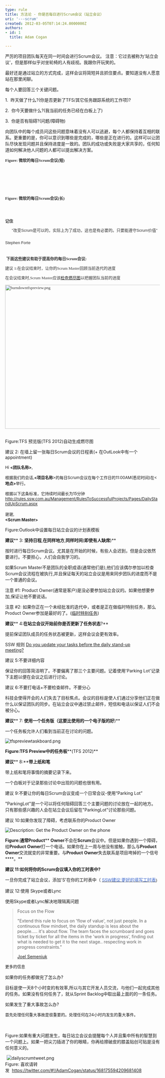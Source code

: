 ```yaml
---
type: rule
title: 方法论 - 你是否每日进行Scrum会议（站立会议）
uri: '---scrum'
created: 2012-03-05T07:14:24.0000000Z
authors:
- id: 1
  title: Adam Cogan

---
```


 ​严厉的项目团队每天在同一时间会进行Scrum会议。
注意：它过去被称为‘站立会议’，但是那样似乎对坐轮椅的人有歧视。我跟你开玩笑的。

最好还是通过站立的方式完成，这样会议将简短并且抓住要点。要知道没有人愿意站在那里闲聊。

每个人要回答三个关键问题。​​​
 
​1.  昨天做了什么?(你是否更新了TFS/其它任务跟踪系统的工作项)?

2.  你今天要做什么?(我​当前的任务已经在白板上了)

3.  你是否有阻碍?(问题/障碍物)

向团队中的每个成员问这些问题意味着没有人可以逃避，每个人都保持着互相的联系。更重要的是，你可以意识到哪些是完成的，哪些是正在进行的。这样可以让团队尽快发现问题并且保持进度是一致的。团队的成功或失败是大家共享的，任何知道如何解决他人问题的人都可以提出解决方案。



<font color="#333333"><font face="Verdana"><font size="2"><font color="#333333"><font face="Verdana"><font size="2"><strong>Figure&#58; 微软的每日Scrum会议(短)</strong></font></font></font></font></font></font>

<font color="#333333"><font face="Verdana"><font size="2"><font color="#333333"><font face="Verdana"><font size="2"><strong>​<div class="ms-rtestate-read ms-rte-wpbox"><div class="ms-rtestate-notify  ms-rtestate-read f2ab1bb8-28cc-4914-b859-52688d9f51f9" id="div_f2ab1bb8-28cc-4914-b859-52688d9f51f9"></div>
<div id="vid_f2ab1bb8-28cc-4914-b859-52688d9f51f9" style="display&#58;none;"></div></div>


​​<br></strong></font></font></font></font></font></font>

<font color="#333333"><font face="Verdana"><font size="2"><font color="#333333"><font face="Verdana"><font size="2"><strong><br></strong></font></font></font></font></font></font>

<font color="#333333"><font face="Verdana"><font size="2"><font color="#333333"><font face="Verdana"><font size="2"><strong>Figure&#58; 微软的每日Scrum会议(长)</strong></font></font></font></font></font></font>
<font color="#333333" style="line-height&#58;18px;"><font face="Verdana"><font size="2"><div><strong>&#160;</strong></div>
<div class="ssw-rteStyle-GreyBox"><div style="padding-bottom&#58;10px;line-height&#58;20px;margin-top&#58;0px;padding-left&#58;0px;padding-right&#58;0px;font-family&#58;verdana, arial, sans-serif;margin-bottom&#58;0px;padding-top&#58;10px;"><strong>记住</strong><span style="line-height&#58;18px;"><strong></strong> <div style="padding-bottom&#58;10px;line-height&#58;20px;margin-top&#58;0px;padding-left&#58;0px;padding-right&#58;0px;margin-bottom&#58;0px;padding-top&#58;10px;">&#160; &#160; &#160; &quot;改变Scrum是可以的，实际上为了成功，这也是有必要的。只要能遵守Scrum价值&quot;</div>
<div style="padding-bottom&#58;10px;line-height&#58;20px;margin-top&#58;0px;padding-left&#58;0px;padding-right&#58;0px;margin-bottom&#58;0px;padding-top&#58;10px;">Stephen Forte</div></span></div></div>
<p><strong>&#160;下面这些建议有助于提高你的每日Scrum会议&#58;</strong></p>
<p class="ssw-rteStyle-Tip">建议 1&#58;在会议结束时，让你的Scrum Master回顾当前迭代的进度</p>
<p><span></span><span></span><span>在</span><span>会议结束时,Scrum</span><span></span><span></span><span> </span><span></span><span></span><span>Master应该</span><a href="/Management/RulesToBetterScrumUsingTFS/Pages/DailyReportsEmailedToTeam.aspx">检查燃尽图</a>以<span>把握团队当前的进度</span><span></span><span></span></p></font></font></font>
<font color="#333333"><font face="Verdana"><font size="2"><img class="ssw-rteStyle-ImageArea" alt="burndowntfspreview.png" src="/Management/RulesToSuccessfulProjects/PublishingImages/burndowntfspreview.png" style="width&#58;601px;height&#58;467px;">&#160;</font></font></font>

<font color="#333333"><font face="Verdana"><font size="2"></font></font></font>Figure:TFS 预览版(TFS 2012)自动生成燃尽图

建议 2: 在墙上留一张每日Scrum会议的日程表(+ 在OutLook中有一个appointment)


<font size="2"><span>Hi <strong>&lt;团队名称&gt;</strong>,</span></font>
<font size="2"><div><span>根据我们的会话,<strong>&lt;项目名称</strong>&gt;的每日Scrum会议在每个工作日的11&#58;00AM(悉尼时间)在&lt;<strong>地点&gt;</strong>举行。</span></div>
<div>根据以下这条标准，它持续时间最长为15分钟</div>
<div><span><font color="#3a66cc"><a href="/Management/RulesToSuccessfulProjects/Pages/DailyStandUpScrum.aspx">http&#58;//rules.ssw.com.au/Management/RulesToSuccessfulProjects/Pages/DailyStandUpScrum.aspx</a></font></span></div>
<div><span><br></span></div>
<div>谢谢,</div>
<strong>&lt;Scrum Master&gt;​ &#160;</strong></font> 

Figure:Outlook中设置每日站立会议的计划表模板

**建议**** 3: ****坚持日程****,****在同样地方****,****同样时间****(****即使有人缺席****)**

按时进行每日Scrum会议。尤其是在开始的时候，有些人会迟到，但是会议依然要进行。不要担心，人们会自我学习的。

如果Scrum Master不是团队的全职成语(通常他们是),他们应该偶尔参加以检查Scrum会议流程在被执行,并且保证每天的站立会议是用来同步团队的进度而不是一个普通的会议。

注意 #1: Product Owner(通常是客户)是没必要参加站立会议的。如果他想要参加,保证让他不要说话。

注意 #2: 如果你正在一个未经批准的迭代中，或者是正在做临时特别任务，那么Product Owner参加是最好的了。([临时特别任务](http&#58;//www.ssw.com.au/ssw/Standards/Rules/RulesToBeingSoftwareConsultantsDealingWithClients.aspx#AdHocManagedWork))

**建议**** 4: ​****在站立会议开始前你是否更新了任务状态****?**

提前保证团队成员的任务状态被更新，这样会议会更有效率。

SSW 规则 [Do you update your tasks before the daily stand-up<br>meeting?](/Management/RulesToBetterScrumUsingTFS/Pages/DailyScrumUpdateTasks.aspx)

​建议 5:不要详细内容

​保证你的回答简洁明了。不要偏离了那三个主要问题。记着使用'Parking Lot'记录下主题以便在会议之后进行讨论。

建议 6:不要打电话+不要检查邮件。不要分心

科技会使得开会的人们失去了目标焦点。会议的目标是使人们通过分享他们正在做什么以保证团队的同步。在站立会议中通过禁止邮件，短信和电话以保证人们不会被分心。

**建议**** 7: ****使用一个任务版（这要比使用的一个电子版的好****)**

一个任务板允许人们看到当前正在讨论的问题。

![tfspreviewtaskboard.png](/Management/RulesToSuccessfulProjects/PublishingImages/tfspreviewtaskboard.png)​

**Figure:TFS ****Preview****中的任务板****(TFS 2012)**

**​建议**** 8:****带上纸和笔**

带上纸和笔将事情的摘要记录下来。

一个白板对于记录那些讨论中出现的问题也很有用。

建议 9:不要让你的每日Scrum会议变成一个日常会议-使用“Parking Lot”

"ParkingLot"是一个可以将任何阻碍回答三个主要问题的讨论放在一起的地方。只有那些感兴趣的人会在站立会议后留在"ParkingLot"讨论那些问题。

建议 10:如果你发现了障碍，考虑联系你的Product Owner

![Description&#58; Get the Product Owner on the phone](/Management/RulesToSuccessfulProjects/PublishingImages/ProductOwnerTelephone.jpg)

**Figure:****通常****Product**** ****Owner****不会在****Scrum****会议中。但是如果你遇到一个障碍，给****Product**** ****Owner****打一个电话。如果你在上一周与他没有接触，那么与****Product**** ****Owner****交流就变的非常重要。与****Product**** ****Owner****失去联系是项目垮掉的一个信号****。**

**建议 11:如何将你的Scrum会议填入你的工时表中?**

一旦你完成了站立会议，添加'S'在你的工时表中（<font color="#3a66cc" face="verdana, sans-serif">&#160;</font>[<font color="#3a66cc" face="verdana, sans-serif">SSW建议&#58;更好的填写工时表</font>](http&#58;//www.ssw.com.au/ssw/Standards/Rules/RulesToBetterTimesheets.aspx)<font face="verdana, sans-serif"><span style="font-size&#58;9pt;line-height&#58;15pt;">)</span></font>

建议 12:使用 Skype或者Lync

使用Skype或者Lync解决地理隔离问题


<font class="ms-rteCustom-FigureNormal"><blockquote class="ms-rteCustom-GreyBox"><p>Focus on the Flow</p>
<span style="font-weight&#58;normal;"><p>&quot;Extend this rule to focus on 'flow of value', not just people. In a continuous flow mindset, the daily standup is less about the people..... it's about flow. The team faces the scrumboard and goes ticket by ticket for all the items in the 'work in progress', finding out what is needed to get it to the next stage.. respecting work in progress constraints.&quot; </p>
<p class="ms-rteCustom-FigureNormal"><span style="font-weight&#58;normal;"></span><span style="font-weight&#58;normal;"><a href="http&#58;//joelfromcanada.com/">Joel Semeniuk​</a></span></p></span></blockquote>
<p class="ms-rteCustom-FigureNormal"><span style="font-size&#58;small;line-height&#58;15pt;"></span><span style="font-size&#58;small;line-height&#58;15pt;"></span><span style="font-size&#58;small;line-height&#58;15pt;">更</span><span style="font-size&#58;small;line-height&#58;15pt;">多</span><span style="font-size&#58;small;line-height&#58;15pt;">的信息</span><span style="font-size&#58;small;line-height&#58;15pt;"></span></p>

<span></span><p><span lang="ZH-CN">如果你的任务都做完了怎么办</span><span>?</span></p>
<span>
</span>

<span></span><span></span><p><span lang="ZH-CN">目标是使一天</span><span>8</span><span lang="ZH-CN">个小时变的有效率</span><span>,</span><span lang="ZH-CN">所以与其它开发人员交流，与他们一起完成其他的任务。如果没有任何任务了，就从</span><span>Sprint </span><span></span><span></span><span>Backlog</span><span lang="ZH-CN">中取出最上面的的一条任务</span><span lang="ZH-CN"></span><span lang="ZH-CN"></span><span lang="ZH-CN"></span><span lang="ZH-CN"></span><span lang="ZH-CN">。</span></p>
<span></span><span></span>

<p><span lang="ZH-CN">如果发生了重大事故怎么办</span><span>?</span></p>
<span>
</span>

<p class="MsoNormal" style="font-size&#58;small;line-height&#58;15pt;background-image&#58;initial;background-attachment&#58;initial;"><span lang="ZH-CN">首先处理任何重大事故是很重要的。处理任何在</span><span>24</span><span lang="ZH-CN">小时内发生的重大事件。</span><span></span><b><span style="font-size&#58;9pt;font-family&#58;verdana, sans-serif;"></span></b></p>
<p class="MsoNormal" style="font-size&#58;small;line-height&#58;15pt;background-image&#58;initial;background-attachment&#58;initial;"><span lang="ZH-CN"><img src="/Management/RulesToSuccessfulProjects/PublishingImages/NewStandUpImage.jpg" class="ms-rteCustom-ImageArea" alt="" style="font-size&#58;12px;font-weight&#58;bold;line-height&#58;18px;"></span>&#160;</p>
<p class="ssw-rteStyle-FigureNormal"><span lang="ZH-CN"></span><span>​Figure&#58;</span><span lang="ZH-CN">如果有重大问题发生，每日站立会议会提醒每个人并且集中所有的智慧到一个问题上。如果一把尖刀插进了你的眼睛，你再给擦破皮的膝盖贴创可贴是没有任何意义的。​</span></p>
<span class="ssw-rteStyle-FigureNormal"><img src="/Management/RulesToSuccessfulProjects/PublishingImages/dailyscrumtweet.png" alt="dailyscrumtweet.png" class="ms-rteCustom-ImageArea" style="margin-right&#58;5px;margin-left&#58;5px;line-height&#58;20px;"><span style="line-height&#58;20px;">​</span><br style="line-height&#58;20px;"><span style="line-height&#58;20px;">Figure&#58; 喜欢请转发&#160;&#160;</span><a href="https&#58;//twitter.com/#%21/AdamCogan/status/168175594209681408" style="line-height&#58;20px;">https&#58;//twitter.com/#!/AdamCogan/status/168175594209681408</a><span style="line-height&#58;20px;">&#160;​</span></span></font>​  
